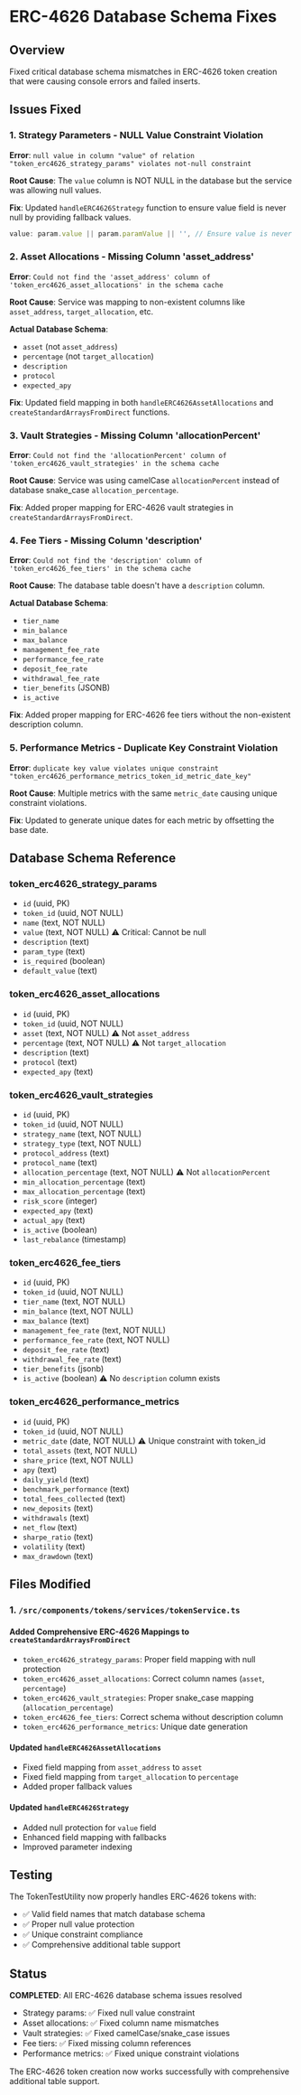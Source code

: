 # ERC-4626 Database Schema Fixes

## Overview
Fixed critical database schema mismatches in ERC-4626 token creation that were causing console errors and failed inserts.

## Issues Fixed

### 1. Strategy Parameters - NULL Value Constraint Violation
**Error**: `null value in column "value" of relation "token_erc4626_strategy_params" violates not-null constraint`

**Root Cause**: The `value` column is NOT NULL in the database but the service was allowing null values.

**Fix**: Updated `handleERC4626Strategy` function to ensure value field is never null by providing fallback values.

```typescript
value: param.value || param.paramValue || '', // Ensure value is never null
```

### 2. Asset Allocations - Missing Column 'asset_address'
**Error**: `Could not find the 'asset_address' column of 'token_erc4626_asset_allocations' in the schema cache`

**Root Cause**: Service was mapping to non-existent columns like `asset_address`, `target_allocation`, etc.

**Actual Database Schema**:
- `asset` (not `asset_address`)
- `percentage` (not `target_allocation`)
- `description`
- `protocol`
- `expected_apy`

**Fix**: Updated field mapping in both `handleERC4626AssetAllocations` and `createStandardArraysFromDirect` functions.

### 3. Vault Strategies - Missing Column 'allocationPercent'
**Error**: `Could not find the 'allocationPercent' column of 'token_erc4626_vault_strategies' in the schema cache`

**Root Cause**: Service was using camelCase `allocationPercent` instead of database snake_case `allocation_percentage`.

**Fix**: Added proper mapping for ERC-4626 vault strategies in `createStandardArraysFromDirect`.

### 4. Fee Tiers - Missing Column 'description'
**Error**: `Could not find the 'description' column of 'token_erc4626_fee_tiers' in the schema cache`

**Root Cause**: The database table doesn't have a `description` column.

**Actual Database Schema**:
- `tier_name`
- `min_balance` 
- `max_balance`
- `management_fee_rate`
- `performance_fee_rate`
- `deposit_fee_rate`
- `withdrawal_fee_rate`
- `tier_benefits` (JSONB)
- `is_active`

**Fix**: Added proper mapping for ERC-4626 fee tiers without the non-existent description column.

### 5. Performance Metrics - Duplicate Key Constraint Violation
**Error**: `duplicate key value violates unique constraint "token_erc4626_performance_metrics_token_id_metric_date_key"`

**Root Cause**: Multiple metrics with the same `metric_date` causing unique constraint violations.

**Fix**: Updated to generate unique dates for each metric by offsetting the base date.

## Database Schema Reference

### token_erc4626_strategy_params
- `id` (uuid, PK)
- `token_id` (uuid, NOT NULL)
- `name` (text, NOT NULL)
- `value` (text, NOT NULL) ⚠️ Critical: Cannot be null
- `description` (text)
- `param_type` (text)
- `is_required` (boolean)
- `default_value` (text)

### token_erc4626_asset_allocations
- `id` (uuid, PK)
- `token_id` (uuid, NOT NULL)
- `asset` (text, NOT NULL) ⚠️ Not `asset_address`
- `percentage` (text, NOT NULL) ⚠️ Not `target_allocation`
- `description` (text)
- `protocol` (text)
- `expected_apy` (text)

### token_erc4626_vault_strategies
- `id` (uuid, PK)
- `token_id` (uuid, NOT NULL)
- `strategy_name` (text, NOT NULL)
- `strategy_type` (text, NOT NULL)
- `protocol_address` (text)
- `protocol_name` (text)
- `allocation_percentage` (text, NOT NULL) ⚠️ Not `allocationPercent`
- `min_allocation_percentage` (text)
- `max_allocation_percentage` (text)
- `risk_score` (integer)
- `expected_apy` (text)
- `actual_apy` (text)
- `is_active` (boolean)
- `last_rebalance` (timestamp)

### token_erc4626_fee_tiers
- `id` (uuid, PK)
- `token_id` (uuid, NOT NULL)
- `tier_name` (text, NOT NULL)
- `min_balance` (text, NOT NULL)
- `max_balance` (text)
- `management_fee_rate` (text, NOT NULL)
- `performance_fee_rate` (text, NOT NULL)
- `deposit_fee_rate` (text)
- `withdrawal_fee_rate` (text)
- `tier_benefits` (jsonb)
- `is_active` (boolean)
⚠️ No `description` column exists

### token_erc4626_performance_metrics
- `id` (uuid, PK)
- `token_id` (uuid, NOT NULL)
- `metric_date` (date, NOT NULL) ⚠️ Unique constraint with token_id
- `total_assets` (text, NOT NULL)
- `share_price` (text, NOT NULL)
- `apy` (text)
- `daily_yield` (text)
- `benchmark_performance` (text)
- `total_fees_collected` (text)
- `new_deposits` (text)
- `withdrawals` (text)
- `net_flow` (text)
- `sharpe_ratio` (text)
- `volatility` (text)
- `max_drawdown` (text)

## Files Modified

### 1. `/src/components/tokens/services/tokenService.ts`

#### Added Comprehensive ERC-4626 Mappings to `createStandardArraysFromDirect`
- `token_erc4626_strategy_params`: Proper field mapping with null protection
- `token_erc4626_asset_allocations`: Correct column names (`asset`, `percentage`)
- `token_erc4626_vault_strategies`: Proper snake_case mapping (`allocation_percentage`)
- `token_erc4626_fee_tiers`: Correct schema without description column
- `token_erc4626_performance_metrics`: Unique date generation

#### Updated `handleERC4626AssetAllocations`
- Fixed field mapping from `asset_address` to `asset`
- Fixed field mapping from `target_allocation` to `percentage`
- Added proper fallback values

#### Updated `handleERC4626Strategy`
- Added null protection for `value` field
- Enhanced field mapping with fallbacks
- Improved parameter indexing

## Testing

The TokenTestUtility now properly handles ERC-4626 tokens with:
- ✅ Valid field names that match database schema
- ✅ Proper null value protection
- ✅ Unique constraint compliance
- ✅ Comprehensive additional table support

## Status

**COMPLETED**: All ERC-4626 database schema issues resolved
- Strategy params: ✅ Fixed null value constraint
- Asset allocations: ✅ Fixed column name mismatches
- Vault strategies: ✅ Fixed camelCase/snake_case issues
- Fee tiers: ✅ Fixed missing column references
- Performance metrics: ✅ Fixed unique constraint violations

The ERC-4626 token creation now works successfully with comprehensive additional table support.

